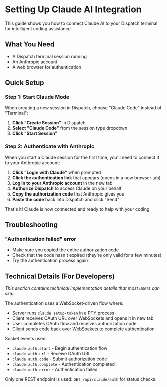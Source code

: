 # Setting Up Claude AI Integration

This guide shows you how to connect Claude AI to your Dispatch terminal for intelligent coding assistance.

## What You Need

- A Dispatch terminal session running
- An Anthropic account
- A web browser for authentication

## Quick Setup

### Step 1: Start Claude Mode

When creating a new session in Dispatch, choose "Claude Code" instead of "Terminal":

1. **Click "Create Session"** in Dispatch
2. **Select "Claude Code"** from the session type dropdown
3. **Click "Start Session"**

### Step 2: Authenticate with Anthropic

When you start a Claude session for the first time, you'll need to connect it to your Anthropic account:

1. **Click "Login with Claude"** when prompted
2. **Click the authentication link** that appears (opens in a new browser tab)
3. **Log in to your Anthropic account** in the new tab
4. **Authorize Dispatch** to access Claude on your behalf
5. **Copy the authorization code** that Anthropic gives you
6. **Paste the code** back into Dispatch and click "Send"

That's it! Claude is now connected and ready to help with your coding.

## Troubleshooting

### "Authentication failed" error

- Make sure you copied the entire authorization code
- Check that the code hasn't expired (they're only valid for a few minutes)
- Try the authentication process again

## Technical Details (For Developers)

_This section contains technical implementation details that most users can skip._

The authentication uses a WebSocket-driven flow where:

- Server runs `claude setup-token` in a PTY process
- Client receives OAuth URL over WebSockets and opens it in new tab
- User completes OAuth flow and receives authorization code
- Client sends code back over WebSockets to complete authentication

Socket events used:

- `claude.auth.start` - Begin authentication flow
- `claude.auth.url` - Receive OAuth URL
- `claude.auth.code` - Submit authorization code
- `claude.auth.complete` - Authentication completed
- `claude.auth.error` - Authentication failed

Only one REST endpoint is used: `GET /api/claude/auth` for status checks.
